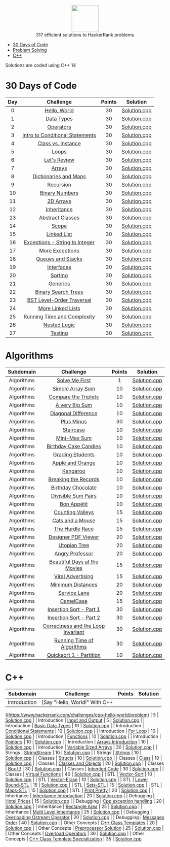<p align="center">
    <a href="https://www.hackerrank.com/arthur_favre">
        <img height=85 src="https://d3keuzeb2crhkn.cloudfront.net/hackerrank/assets/styleguide/logo_wordmark-f5c5eb61ab0a154c3ed9eda24d0b9e31.svg">
    </a>
    <br>317 efficient solutions to HackerRank problems
</p>

* [30 Days of Code](#30-days-of-code)
* [Problem Solving](#problem-solving)
* [C++](#c++)


Solutions are coded using C++ 14


# 30 Days of Code

| Day |                                                Challenge                                                | Points |                                                                                   Solution                                                                                  |
|:---:|:-------------------------------------------------------------------------------------------------------:|:------:|:---------------------------------------------------------------------------------------------------------------------------------------------------------------------------:|
|  0  | [Hello, World](https://www.hackerrank.com/challenges/cpp-hello-world/problem)                                    |   30   | [Solution.cpp]()                       |
|  1  | [Data Types](https://www.hackerrank.com/challenges/30-data-types/problem)                                       |   30   | [Solution.cpp]()                           |
|  2  | [Operators](https://www.hackerrank.com/challenges/30-operators/problem)                                         |   30   | [Solution.cpp]()                              |
|  3  | [Intro to Conditional Statements](https://www.hackerrank.com/challenges/30-conditional-statements/problem)      |   30   | [Solution.cpp]()  |
|  4  | [Class vs. Instance](https://www.hackerrank.com/challenges/30-class-vs-instance/problem)                        |   30   | [Solution.cpp]()                 |
|  5  | [Loops](https://www.hackerrank.com/challenges/30-loops/problem)                                                 |   30   | [Solution.cpp]()                                  |
|  6  | [Let's Review](https://www.hackerrank.com/challenges/30-review-loop/problem)                                    |   30   | [Solution.cpp]()                         |
|  7  | [Arrays](https://www.hackerrank.com/challenges/30-arrays/problem)                                               |   30   | [Solution.cpp]()                                 |
|  8  | [Dictionaries and Maps](https://www.hackerrank.com/challenges/30-dictionaries-and-maps/problem)                 |   30   | [Solution.cpp]()              |
|  9  | [Recursion](https://www.hackerrank.com/challenges/30-recursion/problem)                                         |   30   | [Solution.cpp]()                              |
|  10 | [Binary Numbers](https://www.hackerrank.com/challenges/30-binary-numbers/problem)                               |   30   | [Solution.cpp]()                       |
|  11 | [2D Arrays](https://www.hackerrank.com/challenges/30-2d-arrays/problem)                                         |   30   | [Solution.cpp]()                            |
|  12 | [Inheritance](https://www.hackerrank.com/challenges/30-inheritance/problem)                                     |   30   | [Solution.cpp]()                            |
|  13 | [Abstract Classes](https://www.hackerrank.com/challenges/30-abstract-classes/problem)                           |   30   | [Solution.cpp]()                     |
|  14 | [Scope](https://www.hackerrank.com/challenges/30-scope/problem)                                                 |   30   | [Solution.cpp]()                                  |
|  15 | [Linked List](https://www.hackerrank.com/challenges/30-linked-list/problem)                                     |   30   | [Solution.cpp]()                          |
|  16 | [Exceptions - String to Integer](https://www.hackerrank.com/challenges/30-exceptions-string-to-integer/problem) |   30   | [Solution.cpp]() |
|  17 | [More Exceptions](https://www.hackerrank.com/challenges/30-more-exceptions/problem)                             |   30   | [Solution.cpp]()                      |
|  18 | [Queues and Stacks](https://www.hackerrank.com/challenges/30-queues-stacks/problem)                             |   30   | [Solution.cpp]()                  |
|  19 | [Interfaces](https://www.hackerrank.com/challenges/30-interfaces/problem)                                       |   30   | [Solution.cpp]()                             |
|  20 | [Sorting](https://www.hackerrank.com/challenges/30-sorting/problem)                                             |   30   | [Solution.cpp]()                                |
|  21 | [Generics](https://www.hackerrank.com/challenges/30-generics/problem)                                           |   30   | [Solution.cpp]()                               |
|  22 | [Binary Search Trees](https://www.hackerrank.com/challenges/30-binary-search-trees/problem)                     |   30   | [Solution.cpp]()                |
|  23 | [BST Level-Order Traversal](https://www.hackerrank.com/challenges/30-binary-trees/problem)                      |   30   | [Solution.cpp]()          |
|  24 | [More Linked Lists](https://www.hackerrank.com/challenges/30-linked-list-deletion/problem)                      |   30   | [Solution.cpp]()                  |
|  25 | [Running Time and Complexity](https://www.hackerrank.com/challenges/30-running-time-and-complexity/problem)     |   30   | [Solution.cpp]()      |
|  26 | [Nested Logic](https://www.hackerrank.com/challenges/30-nested-logic/problem)                                   |   30   | [Solution.cpp]()                         |
|  27 | [Testing](https://www.hackerrank.com/challenges/30-testing/problem)                                             |   30   | [Solution.cpp]()                                |


# Algorithms

|        Subdomain        |                                                              Challenge                                                              | Points |                                                                                  Solution                                                                                 |
|:-----------------------:|:-----------------------------------------------------------------------------------------------------------------------------------:|:------:|:-------------------------------------------------------------------------------------------------------------------------------------------------------------------------:|
|         Algorithms         | [Solve Me First](https://www.hackerrank.com/challenges/solve-me-first/problem)                                                         |   1   | [Solution.cpp]()                          |
|         Algorithms         | [Simple Array Sum](https://www.hackerrank.com/challenges/simple-array-sum/problem)                                                             |   10   | [Solution.cpp]()                                    |
|         Algorithms         | [Compare the Triplets](https://www.hackerrank.com/challenges/compare-the-triplets/problem)            |   10   | [Solution.cpp]()      |
|         Algorithms         | [A very Big Sum](https://www.hackerrank.com/challenges/a-very-big-sum/problem)                                                                  |   10   | [Solution.cpp]()                                         |
|         Algorithms         | [Diagonal Difference](https://www.hackerrank.com/challenges/diagonal-difference/problem)                                                     |   10   | [Solution.cpp]()                        |
|         Algorithms         | [Plus Minus](https://www.hackerrank.com/challenges/plus-minus/problem)                                                     |   30   | [Solution.cpp]()                        |
|         Algorithms         | [Staircase](https://www.hackerrank.com/challenges/staircase/problem)                                   |   10   | [Solution.cpp]()             |
|         Algorithms         | [Mini-Max Sum](https://www.hackerrank.com/challenges/mini-max-sum/problem)                                                     |   10   | [Solution.cpp]()                       |
|         Algorithms         | [Birthday Cake Candles](https://www.hackerrank.com/challenges/birthday-cake-candles/problem)                                                           |   10   | [Solution.cpp]()                            |
|         Algorithms         | [Grading Students](https://www.hackerrank.com/challenges/grading/problem)                                                              |   10   | [Solution.cpp]()                                    |
|         Algorithms         | [Apple and Orange](https://www.hackerrank.com/challenges/apple-and-orange/problem)                                                              |   10   | [Solution.cpp]()                                    |
|         Algorithms         | [Kangaroo](https://www.hackerrank.com/challenges/kangaroo/problem)                                                              |   10   | [Solution.cpp]()                                    |
|         Algorithms         | [Breaking the Records](https://www.hackerrank.com/challenges/breaking-best-and-worst-records/problem)                                                              |   10   | [Solution.cpp]()                                   |
|         Algorithms         | [Birthday Chocolate](https://www.hackerrank.com/challenges/the-birthday-bar/problem)                                                       |   10   | [Solution.cpp]()                        |
|         Algorithms         | [Divisible Sum Pairs](https://www.hackerrank.com/challenges/divisible-sum-pairs/problem)                                                       |   10   | [Solution.cpp]()                           |
|          Algorithms         | [Bon Appétit](https://www.hackerrank.com/challenges/bon-appetit/problem)                                                           |   10   | [Solution.cpp]()                                    |
|          Algorithms         | [Counting Valleys](https://www.hackerrank.com/challenges/counting-valleys/problem)                                         |   15   | [Solution.cpp]()                       |
|          Algorithms         | [Cats and a Mouse](https://www.hackerrank.com/challenges/cats-and-a-mouse/problem)                                                              |   15   | [Solution.cpp]()                                        |
|          Algorithms         | [The Hurdle Race](https://www.hackerrank.com/challenges/the-hurdle-race/problem)                                      |   15   | [Solution.cpp]()                          |
|          Algorithms         | [Designer PDF Viewer](https://www.hackerrank.com/challenges/designer-pdf-viewer/problem)                                                            |   20   | [Solution.cpp]()                                       |
|       Algorithms      | [Utopian Tree](https://www.hackerrank.com/challenges/utopian-tree/problem)                                        |   20   | [Solution.cpp]() |
|         Algorithms         | [Angry Professor](https://www.hackerrank.com/challenges/angry-professor/problem)                                                        |   20   | [Solution.cpp]()                               |
|         Algorithms         | [Beautiful Days at the Movies](https://www.hackerrank.com/challenges/beautiful-days-at-the-movies/problem)                                                                        |   15   | [Solution.cpp]()                                              |
|         Algorithms         | [Viral Advertising](https://www.hackerrank.com/challenges/strange-advertising/problem)                                                              |   15   | [Solution.cpp]()                                       |
|         Algorithms         | [Minimum Distances](https://www.hackerrank.com/challenges/minimum-distances/problem)                                                              |   20   | [Solution.cpp]()                                        |
|         Algorithms         | [Service Lane](https://www.hackerrank.com/challenges/service-lane/problem)                                                          |   20   | [Solution.cpp]()                                     |
|         Algorithms         | [CamelCase](https://www.hackerrank.com/challenges/camelcase/problem)                                           |   15   | [Solution.cpp]()                           |
|         Algorithms         | [Insertion Sort - Part 1](https://www.hackerrank.com/challenges/insertionsort1/problem)                                                                       |   30   | [Solution.cpp]()                                              |
|         Algorithms         | [Insertion Sort - Part 2](https://www.hackerrank.com/challenges/insertionsort2/problems)                                              |   30   | [Solution.cpp]()                               |
|         Algorithms         | [Correctness and the Loop Invariant](https://www.hackerrank.com/challenges/correctness-invariant/problem)                                            |   30   | [Solution.cpp]()                            |
|         Algorithms         | [Running Time of Algorithms](https://www.hackerrank.com/challenges/runningtime/problem)                                            |   30   | [Solution.cpp]()                            |
|         Algorithms         | [Quicksort 1 - Partition](https://www.hackerrank.com/challenges/quicksort1/problem)                                                    |   10   | [Solution.cpp]()                                  |


# C++

|          Subdomain          |                                                         Challenge                                                        | Points |                                                                                         Solution                                                                                        |
|:---------------------------:|:------------------------------------------------------------------------------------------------------------------------:|:------:|:---------------------------------------------------------------------------------------------------------------------------------------------------------------------------------------:|
|         Introduction        | [Say "Hello, World!" With C++

](https://www.hackerrank.com/challenges/cpp-hello-world/problem)                                                |    5   | [Solution.cpp]()                                                  |
|         Introduction        | [Input and Output](https://www.hackerrank.com/challenges/cpp-input-and-output/problem)                                 |    5   | [Solution.cpp]()                                       |
|         Introduction        | [Basic Data Types](https://www.hackerrank.com/challenges/c-tutorial-basic-data-types/problem)                                                       |   10   | [Solution.cpp]()                                                        |
|         Introduction        | [Conditional Statements](https://www.hackerrank.com/challenges/c-tutorial-conditional-if-else/problem)                                      |   10   | [Solution.cpp]()                                      |
|         Introduction        | [For Loop](https://www.hackerrank.com/challenges/c-tutorial-for-loop/problem)                                   |   10   | [Solution.cpp]()                                            |
|         Introduction        | [Functions](https://www.hackerrank.com/challenges/c-tutorial-functions/problem)                                                       |   10   | [Solution.cpp]()                                                      |
|         Introduction        | [Pointers](https://www.hackerrank.com/challenges/c-tutorial-pointer/problem)                                                        |   10   | [Solution.cpp]()                                                     |
|         Introduction        | [Arrays Introduction](https://www.hackerrank.com/challenges/arrays-introduction/problem)                                                   |   10   | [Solution.cpp]()                                                      |
|         Introduction        | [Variable Sized Arrays](https://www.hackerrank.com/challenges/variable-sized-arrays/problem)                                               |   30   | [Solution.cpp]()                                                    |
|         Strings        | [StringStream](https://www.hackerrank.com/challenges/c-tutorial-stringstream/problem)                     |   10   | [Solution.cpp]()                                   |
|         Strings        | [Strings](https://www.hackerrank.com/challenges/c-tutorial-strings/problem)                                           |   10   | [Solution.cpp]()                                              |
|         Classes        | [Structs](https://www.hackerrank.com/challenges/c-tutorial-struct/problem)                                           |   10   | [Solution.cpp]()                                              |
|         Classes        | [Class](https://www.hackerrank.com/challenges/c-tutorial-class/problem)                                 |   10   | [Solution.cpp]()                                           |
|           Classes           | [Classes and Objects](https://www.hackerrank.com/challenges/classes-objects/problem)                             |    20   | [Solution.cpp]()                                              |
|           Classes           | [Box It!](https://www.hackerrank.com/challenges/box-it/problem)                                                   |    30   | [Solution.cpp]()                                                           |
|           Classes           | [Inherited Code](https://www.hackerrank.com/challenges/inherited-code/problem)                                         |   30   | [Solution.cpp]()                                                    |
|           Classes           | [Virtual Functions](https://www.hackerrank.com/challenges/virtual-functions/problem)                                         |   40   | [Solution.cpp]()                                                    |
|           STL           | [Vector-Sort](https://www.hackerrank.com/challenges/vector-sort/problem)                                                     |   10   | [Solution.cpp]()                                                            |
|           STL           | [Vector-Erase](https://www.hackerrank.com/challenges/vector-erase/problem)                                           |   10   | [Solution.cpp]()                                                     |
|           STL           | [Lower Bound-STL](https://www.hackerrank.com/challenges/pattern-syntax-checker)                                   |   15   | [Solution.cpp]()                                                 |
|           STL           | [Sets-STL](https://www.hackerrank.com/challenges/cpp-sets/problem)                                                           |   15   | [Solution.cpp]()                                                               |
|           STL           | [Maps-STL](https://www.hackerrank.com/challenges/cpp-maps/problem)                                   |   15   | [Solution.cpp]()                                   |
|           STL           | [Print Pretty](https://www.hackerrank.com/challenges/prettyprint/problem)                          |   20   | [Solution.cpp]()                                  |
|           Inheritance           | [Inheritance Introduction](https://www.hackerrank.com/challenges/inheritance-introduction/problem)                                     |   20   | [Solution.cpp]()                                                  |
|          Debugging          | [Hotel Prices](https://www.hackerrank.com/challenges/hotel-prices/problem)                                                 |   15   | [Solution.cpp]()                                                        |
|          Debugging          | [Cpp exception handling](https://www.hackerrank.com/challenges/cpp-exception-handling/problem)                                                 |   20   | [Solution.cpp]()                                                        |
|          Inheritance          | [Rectangle Area](https://www.hackerrank.com/challenges/rectangle-area/problem)                                         |   25   | [Solution.cpp]()                                                  |
|        Inheritance       | [Multi Level Inheritance](https://www.hackerrank.com/challenges/multi-level-inheritance-cpp/problem)                                        |    25   | [Solution.cpp]()                                                |
|       Debugging       | [Overloading Ostream Operator](https://www.hackerrank.com/challenges/overloading-ostream-operator/problem)                                                     |   20   | [Solution.cpp]()                                                |
|       Debugging       | [Messages Order](https://www.hackerrank.com/challenges/messages-order/problem)                                            |   40   | [Solution.cpp]()                                                  |
|       Other Concepts       | [C++ Class Templates](https://www.hackerrank.com/challenges/c-class-templates/problem)                                                   |   20   | [Solution.cpp]()                                                 |
|       Other Concepts       | [Preprocessor Solution](https://www.hackerrank.com/challenges/preprocessor-solution/problem)                                            |   25   | [Solution.cpp]()                                   |
|       Other Concepts       | [Overload Operators](https://www.hackerrank.com/challenges/overload-operators/problem)                                                             |   30   | [Solution.cpp]()                                                      |
|       Other Concepts       | [C++ Class Template Specialization](https://www.hackerrank.com/challenges/cpp-class-template-specialization/problem)                                                             |   35   | [Solution.cpp]()                                   
